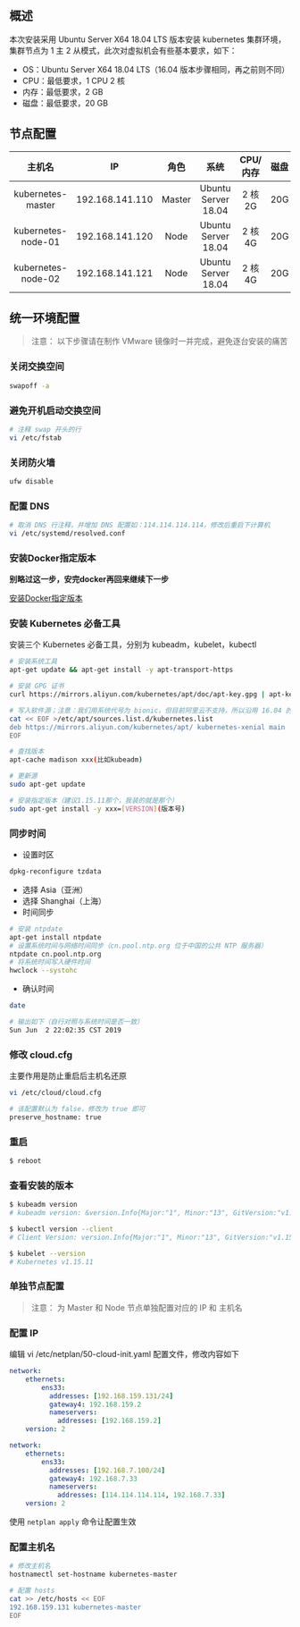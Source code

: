 ## 概述
本次安装采用 Ubuntu Server X64 18.04 LTS 版本安装 kubernetes 集群环境，集群节点为 1 主 2 从模式，此次对虚拟机会有些基本要求，如下：
* OS：Ubuntu Server X64 18.04 LTS（16.04 版本步骤相同，再之前则不同）
* CPU：最低要求，1 CPU 2 核
* 内存：最低要求，2 GB
* 磁盘：最低要求，20 GB

## 节点配置
主机名	|IP	|角色|	系统	|CPU/内存	|磁盘
:---:|:---:|:---:|:---:|:---:|:---:
kubernetes-master|	192.168.141.110|	Master|	Ubuntu Server 18.04|	2 核 2G|	20G
kubernetes-node-01	|192.168.141.120|	Node|	Ubuntu Server 18.04|	2 核 4G|	20G
kubernetes-node-02|	192.168.141.121	|Node|	Ubuntu Server 18.04	|2 核 4G|	20G

## 统一环境配置
> 注意： 以下步骤请在制作 VMware 镜像时一并完成，避免逐台安装的痛苦

### 关闭交换空间
```bash
swapoff -a
```
### 避免开机启动交换空间
```bash
# 注释 swap 开头的行
vi /etc/fstab
```
### 关闭防火墙
```bash
ufw disable
```
### 配置 DNS
```bash
# 取消 DNS 行注释，并增加 DNS 配置如：114.114.114.114，修改后重启下计算机
vi /etc/systemd/resolved.conf
```
### 安装Docker指定版本

**别略过这一步，安完docker再回来继续下一步**

[安装Docker指定版本](http://note.youdao.com/noteshare?id=7408c180f52c728e252936cf587ecbae&sub=FD57A960CF9248E7BA837BC9C2D95283)

### 安装 Kubernetes 必备工具

安装三个 Kubernetes 必备工具，分别为 kubeadm，kubelet，kubectl

```bash
# 安装系统工具
apt-get update && apt-get install -y apt-transport-https

# 安装 GPG 证书
curl https://mirrors.aliyun.com/kubernetes/apt/doc/apt-key.gpg | apt-key add -

# 写入软件源；注意：我们用系统代号为 bionic，但目前阿里云不支持，所以沿用 16.04 的 xenial
cat << EOF >/etc/apt/sources.list.d/kubernetes.list
deb https://mirrors.aliyun.com/kubernetes/apt/ kubernetes-xenial main
EOF

# 查找版本
apt-cache madison xxx(比如kubeadm)

# 更新源
sudo apt-get update

# 安装指定版本（建议1.15.11那个，我装的就是那个）
sudo apt-get install -y xxx=[VERSION](版本号)
```

### 同步时间
* 设置时区
```bash
dpkg-reconfigure tzdata
```
* 选择 Asia（亚洲）
* 选择 Shanghai（上海）
* 时间同步
```bash
# 安装 ntpdate
apt-get install ntpdate
# 设置系统时间与网络时间同步（cn.pool.ntp.org 位于中国的公共 NTP 服务器）
ntpdate cn.pool.ntp.org
# 将系统时间写入硬件时间
hwclock --systohc
```
* 确认时间
```bash
date

# 输出如下（自行对照与系统时间是否一致）
Sun Jun  2 22:02:35 CST 2019
```
### 修改 cloud.cfg
主要作用是防止重启后主机名还原

```bash
vi /etc/cloud/cloud.cfg

# 该配置默认为 false，修改为 true 即可
preserve_hostname: true
```
### 重启

```bash
$ reboot
```

### 查看安装的版本

```bash
$ kubeadm version
# kubeadm version: &version.Info{Major:"1", Minor:"13", GitVersion:"v1.15.11", GitCommit:"2166946f41b36dea2c4626f90a77706f426cdea2", GitTreeState:"clean", BuildDate:"2019-03-25T15:24:33Z", GoVersion:"go1.11.5", Compiler:"gc", Platform:"linux/amd64"}

$ kubectl version --client
# Client Version: version.Info{Major:"1", Minor:"13", GitVersion:"v1.15.11", GitCommit:"2166946f41b36dea2c4626f90a77706f426cdea2", GitTreeState:"clean", BuildDate:"2019-03-25T15:26:52Z", GoVersion:"go1.11.5", Compiler:"gc", Platform:"linux/amd64"}

$ kubelet --version
# Kubernetes v1.15.11
```

### 单独节点配置

> 注意： 为 Master 和 Node 节点单独配置对应的 IP 和 主机名

### 配置 IP
编辑 vi /etc/netplan/50-cloud-init.yaml 配置文件，修改内容如下

```yml
network:
    ethernets:
        ens33:
          addresses: [192.168.159.131/24]
          gateway4: 192.168.159.2
          nameservers:
            addresses: [192.168.159.2]
    version: 2
```
```yml
network:
    ethernets:
        ens33:
          addresses: [192.168.7.100/24]
          gateway4: 192.168.7.33
          nameservers:
            addresses: [114.114.114.114, 192.168.7.33]
    version: 2
```
使用 `netplan apply` 命令让配置生效

### 配置主机名
```bash
# 修改主机名
hostnamectl set-hostname kubernetes-master

# 配置 hosts
cat >> /etc/hosts << EOF
192.168.159.131 kubernetes-master
EOF
```